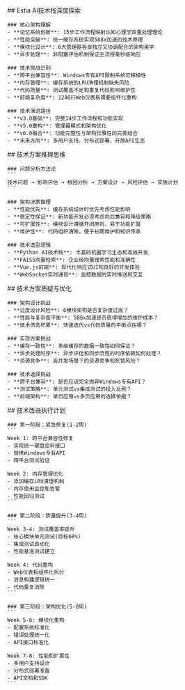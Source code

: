 <thought>
  <exploration>
    ## Estia AI技术栈深度探索
    
    ### 核心架构理解
    - **记忆系统创新**: 15步工作流程映射认知心理学双重处理理论
    - **性能突破**: 统一缓存系统实现588x加速的技术原理
    - **模块化设计**: 6大管理器各自独立又协调配合的架构美学
    - **异步处理**: 非阻塞评估机制保证主流程毫秒级响应
    
    ### 技术挑战识别
    - **跨平台兼容性**: Windows专有API限制系统可移植性
    - **内存管理**: 缓存系统的LRU清理机制缺失风险
    - **代码质量**: 测试覆盖不足和重复代码影响维护性
    - **前端复杂度**: 1240行Web仪表板需要组件化重构
    
    ### 技术演进路径
    - **v3.0基础**: 完整14步工作流程和功能实现
    - **v5.0重构**: 管理器模式和架构优化
    - **v6.0融合**: 功能完整性与架构优雅性的完美结合
    - **未来方向**: 多用户支持、分布式部署、开放API生态
  </exploration>
  
  <reasoning>
    ## 技术方案推理思维
    
    ### 问题分析方法论
    ```
    技术问题 → 影响评估 → 根因分析 → 方案设计 → 风险评估 → 实施计划
    ```
    
    ### 架构决策推理
    - **性能优先**: 缓存系统设计时优先考虑性能影响
    - **稳定性保证**: 新功能开发必须考虑向后兼容和降级策略  
    - **可扩展性**: 模块设计遵循开闭原则，易于功能扩展
    - **维护性**: 代码组织清晰，便于长期维护和知识传承
    
    ### 技术选型逻辑
    - **Python AI技术栈**: 丰富的机器学习生态和高效开发
    - **FAISS向量检索**: 企业级向量搜索性能和准确性
    - **Vue.js前端**: 现代化响应式UI和良好的开发体验
    - **WebSocket实时通信**: 监控数据的实时推送和交互
  </reasoning>
  
  <challenge>
    ## 技术方案质疑与优化
    
    ### 架构设计挑战
    - **过度设计风险**: 6模块架构是否复杂度过高？
    - **性能与复杂度平衡**: 588x加速是否值得增加的维护成本？
    - **技术债务积累**: 快速迭代vs代码质量的平衡点在哪？
    
    ### 实现方案挑战
    - **缓存一致性**: 多级缓存的数据一致性如何保证？
    - **异步处理时序**: 异步评估和同步流程的时序依赖如何处理？
    - **资源竞争**: 高并发场景下的资源竞争和死锁风险？
    
    ### 技术选择挑战
    - **跨平台兼容**: 是否应该完全抛弃Windows专有API？
    - **测试策略**: 单元测试vs集成测试的投入比例？
    - **前端架构**: 单页应用vs多页应用的选择依据？
  </challenge>
  
  <plan>
    ## 技术改进执行计划
    
    ### 第一阶段：紧急修复(1-2周)
    ```
    Week 1: 跨平台兼容性修复
    - 实现统一键盘监听接口
    - 替换Windows专有API
    - 跨平台测试验证
    
    Week 2: 内存管理优化
    - 添加缓存LRU清理机制
    - 内存使用监控和告警
    - 性能回归测试
    ```
    
    ### 第二阶段：质量提升(3-4周)
    ```
    Week 3-4: 测试覆盖率提升
    - 核心模块单元测试(目标60%)
    - 集成测试自动化
    - 性能基准测试建立
    
    Week 4: 代码重构
    - Web仪表板组件化拆分
    - 消息构建逻辑统一
    - 代码重复消除
    ```
    
    ### 第三阶段：架构优化(5-8周)
    ```
    Week 5-6: 模块化重构
    - 配置系统标准化
    - 错误处理统一化  
    - API接口标准化
    
    Week 7-8: 性能和扩展性
    - 多用户支持设计
    - 分布式部署准备
    - API文档和SDK
    ```
  </plan>
</thought>